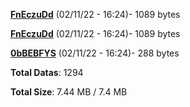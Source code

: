 [**FnEczuDd**](/data/FnEczuDd.txt) (02/11/22 - 16:24)- 1089 bytes

[**FnEczuDd**](/data/FnEczuDd.txt) (02/11/22 - 16:24)- 1089 bytes

[**0bBEBFYS**](/data/0bBEBFYS.txt) (02/11/22 - 16:24)- 288 bytes

**Total Datas**: 1294

**Total Size**: 7.44 MB / 7.4 MB